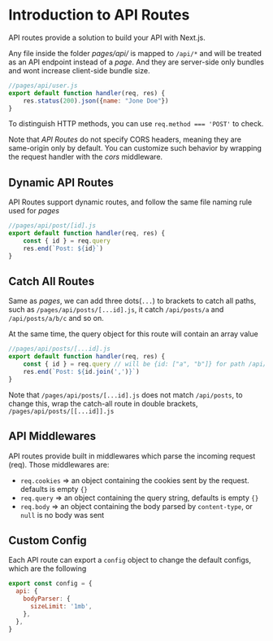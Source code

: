 # Introduction to API Routes
API routes provide a solution to build your API with Next.js.

Any file inside the folder *pages/api/* is mapped to `/api/*` and will be treated as an API endpoint instead of a *page*. And they are server-side only bundles and wont increase client-side bundle size.
```js
//pages/api/user.js
export default function handler(req, res) {
    res.status(200).json({name: "Jone Doe"})
}
```
To distinguish HTTP methods, you can use `req.method === 'POST'` to check.

Note that *API Routes* do not specify CORS headers, meaning they are same-origin only by default. You can customize such behavior by wrapping the request handler with the *cors* middleware.

## Dynamic API Routes
API Routes support dynamic routes, and follow the same file naming rule used for *pages*
```js
//pages/api/post/[id].js
export default function handler(req, res) {
    const { id } = req.query
    res.end(`Post: ${id}`)
}
```
## Catch All Routes
Same as *pages*, we can add three dots(`...`) to brackets to catch all paths, such as `/pages/api/posts/[...id].js`, it catch `/api/posts/a` and `/api/posts/a/b/c` and so on.

At the same time, the query object for this route will contain an array value
```js
//pages/api/posts/[...id].js
export default function handler(req, res) {
    const { id } = req.query // will be {id: ["a", "b"]} for path /api/posts/a/b
    res.end(`Post: ${id.join(',')}`)
}
```
Note that `/pages/api/posts/[...id].js` does not match `/api/posts`, to change this, wrap the catch-all route in double brackets, `/pages/api/posts/[[...id]].js`

## API Middlewares
API routes provide built in middlewares which parse the incoming request (req). Those middlewares are:
* `req.cookies` => an object containing the cookies sent by the request. defaults is empty `{}`
* `req.query` => an object containing the query string, defaults is empty `{}`
* `req.body` => an object containing the body parsed by `content-type`, or `null` is no body was sent

## Custom Config
Each API route can export a `config` object to change the default configs, which are the following
```js
export const config = {
  api: {
    bodyParser: {
      sizeLimit: '1mb',
    },
  },
}
```
